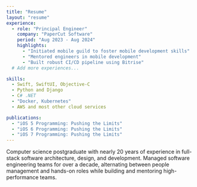 ```yaml
---
title: "Resume"
layout: "resume"
experience:
  - role: "Principal Engineer"
    company: "PaperCut Software"
    period: "Aug 2023 - Aug 2024"
    highlights:
      - "Initiated mobile guild to foster mobile development skills"
      - "Mentored engineers in mobile development"
      - "Built robust CI/CD pipeline using Bitrise"
  # Add more experiences...

skills:
  - Swift, SwiftUI, Objective-C
  - Python and Django
  - C# .NET
  - "Docker, Kubernetes"
  - AWS and most other cloud services

publications:
  - "iOS 5 Programming: Pushing the Limits"
  - "iOS 6 Programming: Pushing the Limits"
  - "iOS 7 Programming: Pushing the Limits"
---
```


Computer science postgraduate with nearly 20 years of experience in full-stack software architecture, design, and development. Managed software engineering teams for over a decade, alternating between people management and hands-on roles while building and mentoring high-performance teams.
